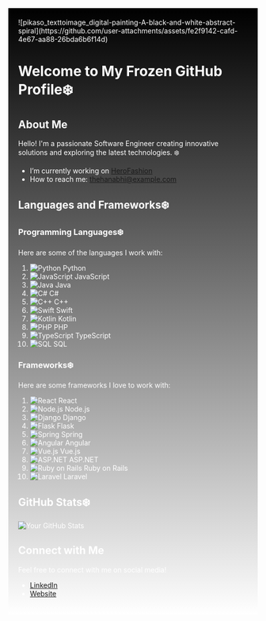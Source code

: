 <div style="background: linear-gradient(to bottom, black, white); padding: 20px; color:white;">
![pikaso_texttoimage_digital-painting-A-black-and-white-abstract-spiral](https://github.com/user-attachments/assets/fe2f9142-cafd-4e67-aa88-26bda6b6f14d)

# Welcome to My Frozen GitHub Profile❄️

## About Me

Hello! I'm a passionate Software Engineer creating innovative solutions and exploring the latest technologies. ❄️

- I’m currently working on [HeroFashion](https://github.com/Frozen-ux/HeroFashion)
- How to reach me: [thehanabhi@example.com](mailto:thehanahbi@example.com)

## Languages and Frameworks❄️

### Programming Languages❄️

Here are some of the languages I work with:

1. ![Python](https://img.shields.io/badge/Python-3776AB?style=flat-square&logo=python&logoColor=white) Python
2. ![JavaScript](https://img.shields.io/badge/JavaScript-F7DF1E?style=flat-square&logo=javascript&logoColor=black) JavaScript
3. ![Java](https://img.shields.io/badge/Java-007396?style=flat-square&logo=java&logoColor=white) Java
4. ![C#](https://img.shields.io/badge/C%23-239120?style=flat-square&logo=csharp&logoColor=white) C#
5. ![C++](https://img.shields.io/badge/C++-00599C?style=flat-square&logo=cplusplus&logoColor=white) C++
6. ![Swift](https://img.shields.io/badge/Swift-F05138?style=flat-square&logo=swift&logoColor=white) Swift
7. ![Kotlin](https://img.shields.io/badge/Kotlin-7F52B7?style=flat-square&logo=kotlin&logoColor=white) Kotlin
8. ![PHP](https://img.shields.io/badge/PHP-777BB4?style=flat-square&logo=php&logoColor=white) PHP
9. ![TypeScript](https://img.shields.io/badge/TypeScript-007ACC?style=flat-square&logo=typescript&logoColor=white) TypeScript
10. ![SQL](https://img.shields.io/badge/SQL-003B57?style=flat-square&logo=sqlite&logoColor=white) SQL

###  Frameworks❄️

Here are some frameworks I love to work with:

1. ![React](https://img.shields.io/badge/React-61DAFB?style=flat-square&logo=react&logoColor=black) React
2. ![Node.js](https://img.shields.io/badge/Node.js-339933?style=flat-square&logo=node.js&logoColor=white) Node.js
3. ![Django](https://img.shields.io/badge/Django-092E20?style=flat-square&logo=django&logoColor=white) Django
4. ![Flask](https://img.shields.io/badge/Flask-000000?style=flat-square&logo=flask&logoColor=white) Flask
5. ![Spring](https://img.shields.io/badge/Spring-6DB33F?style=flat-square&logo=spring&logoColor=white) Spring
6. ![Angular](https://img.shields.io/badge/Angular-DD0031?style=flat-square&logo=angular&logoColor=white) Angular
7. ![Vue.js](https://img.shields.io/badge/Vue.js-4FC08D?style=flat-square&logo=vue.js&logoColor=white) Vue.js
8. ![ASP.NET](https://img.shields.io/badge/ASP.NET-5C2D91?style=flat-square&logo=asp.net&logoColor=white) ASP.NET
9. ![Ruby on Rails](https://img.shields.io/badge/Ruby%20on%20Rails-CC0000?style=flat-square&logo=ruby-on-rails&logoColor=white) Ruby on Rails
10. ![Laravel](https://img.shields.io/badge/Laravel-FF2D20?style=flat-square&logo=laravel&logoColor=white) Laravel

## GitHub Stats❄️
![Your GitHub Stats](https://github-readme-stats.vercel.app/api?username=Frozen-ux&show_icons=true&theme=white-black)

## Connect with Me
Feel free to connect with me on social media!

- [LinkedIn](https://linkedin.com/in/yourprofile)
- [Website](https://Frozen-ux.com)

</div>

